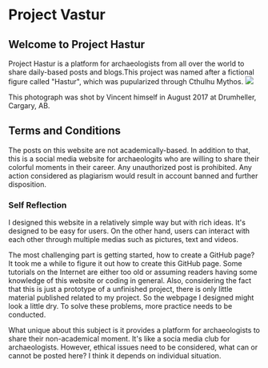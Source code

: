 <h1>Project Vastur</h1>

## Welcome to Project Hastur

Project Hastur is a platform for archaeologists from all over the world to share daily-based posts and blogs.This project was named after a fictional figure called "Hastur", which was pupularized through Cthulhu Mythos.
<img src="https://scontent-sea1-1.xx.fbcdn.net/v/t31.0-8/22181308_1960332467558369_5623544911499627203_o.jpg?oh=a9332fe4cde804ec3e6d1d231697e4c1&oe=5A7C65BA"/>
<p>This photograph was shot by Vincent himself in August 2017 at Drumheller, Cargary, AB. 

<h2>Terms and Conditions</h2>
<p>The posts on this website are not academically-based. In addition to that, this is a social media website for archaeologits who are willing to share their colorful moments in their career. Any unauthorized post is prohibited. Any action considered as plagiarism would result in account banned and further disposition.</p>

<h3>Self Reflection</h3>

<p>I designed this website in a relatively simple way but with rich ideas. It's designed to be easy for users. On the other hand, users can interact with each other through multiple medias such as pictures, text and videos.</p> 

<p>The most challenging part is getting started, how to create a GitHub page? It took me a while to figure it out how to create this GitHub page. Some tutorials on the Internet are either too old or assuming readers having some knowledge of this website or coding in general. Also, considering the fact that this is just a prototype of a unfinished project, there is only little material published related to my project. So the webpage I designed might look a little dry. To solve these problems, more practice needs to be conducted.</p>

<p>What unique about this subject is it provides a platform for archaeologists to share their non-academical moment. It's like a socia media club for archaeologists. However, ethical issues need to be considered, what can or cannot be posted here? I think it depends on individual situation.</p>

